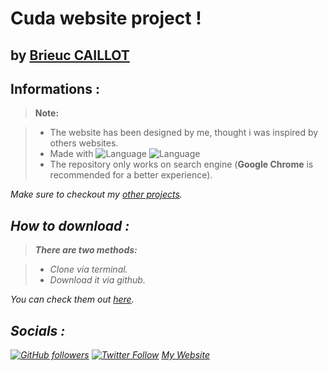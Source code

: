 
**Cuda website project  !**
========================

by [Brieuc CAILLOT][1]
----------

Informations :
-------------

> **Note:**

> - The website has been designed by me, thought i was inspired by others websites.
> - Made with ![Language](https://img.shields.io/badge/Language-HTML-e44b23.svg) ![Language](https://img.shields.io/badge/Language-CSS-563d7c.svg)
> - The repository only works on search engine (**Google Chrome** is recommended for a better experience).


<i class="icon-folder-open"> Make sure to checkout my [other projects][1].

How to download :
-------------
> **There are two methods:**

> - Clone via terminal.
> - Download it via github.

You can check them out [here][3]. 
	
  [1]: http://www.brieuc.tk
  [2]: https://github.com/BrieucKyo?tab=repositories
  [3]: https://help.github.com/articles/cloning-a-repository/
  
Socials :
-------------
 

[![GitHub followers](https://img.shields.io/github/followers/espadrine.svg?style=social&label=Follow)](https://github.com/BrieucKyo)
[![Twitter Follow](https://img.shields.io/twitter/follow/espadrine.svg?style=social&label=Follow)](https://twitter.com/brieucclt)
[My Website](www.brieuc.tk)


  
